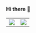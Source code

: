 **Hi there** 👋

<table align="center">
  <tr>
    <td>
      <img src="https://github-readme-stats.vercel.app/api?username=aspeddro&show_icons=true&theme=nightowl&count_private=true&hide_border=true&bg_color=00000000&text_color=c9d1d9&title_color=f78166&icon_color=41B883" />
    </td>
    <td>
      <img src="https://github-readme-stats.vercel.app/api/top-langs/?username=aspeddro&hide=jupyter%20notebook&layout=compact&theme=nightowl&hide_border=true&bg_color=00000000&text_color=c9d1d9&title_color=f78166&icon_color=41B883&langs_count=6&exclude_repo=dotfiles" />
    </td>
  </tr>
 </table>
